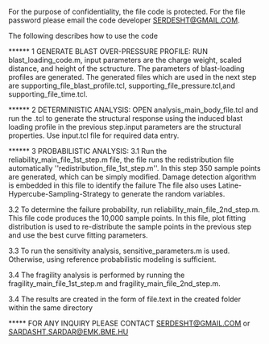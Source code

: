 For the purpose of confidentiality, the file code is protected. For the file password please email the code developer SERDESHT@GMAIL.COM.


The following describes how to use the code

****** 1 GENERATE BLAST OVER-PRESSURE PROFILE: RUN blast_loading_code.m, input parameters are the charge weight, scaled distance, and height of the sctructure. The parameters of blast-loading profiles are generated. The generated files which are used in the next step are supporting_file_blast_profile.tcl, supporting_file_pressure.tcl,and supporting_file_time.tcl.

****** 2 DETERMINISTIC ANALYSIS: OPEN analysis_main_body_file.tcl and run the .tcl to generate the structural response using the induced blast loading profile in the previous step.input parameters are the structural properties. Use input.tcl file for required data entry.

****** 3 PROBABILISTIC ANALYSIS: 3.1 Run the reliability_main_file_1st_step.m file, the file runs the redistribution file automatically ''redistribution_file_1st_step.m''. In this step 350 sample points are generated, which can be simply modified. Damage detection algorithm is embedded in this file to identify the failure The file also uses Latine-Hypercube-Sampling-Strategy to generate the random variables.

3.2 To determine the failure probability, run reliability_main_file_2nd_step.m. This file code produces the 10,000 sample points. In this file, plot fitting distribution is used to re-distribute the sample points in the previous step and use the best curve fitting parameters.

3.3 To run the sensitivity analysis, sensitive_parameters.m is used. Otherwise, using reference probabilistic modeling is sufficient.

3.4 The fragility analysis is performed by running the fragility_main_file_1st_step.m and fragility_main_file_2nd_step.m.

3.4 The results are created in the form of file.text in the created folder within the same directory

***** FOR ANY INQUIRY PLEASE CONTACT SERDESHT@GMAIL.COM or SARDASHT.SARDAR@EMK.BME.HU
